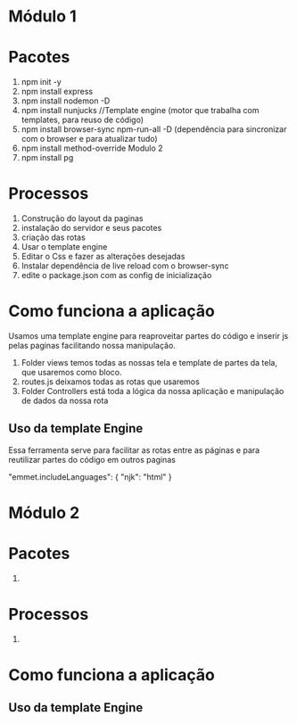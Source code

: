 
# Módulo 1
# Pacotes
1. npm init -y
2. npm install express
3. npm install nodemon -D
4. npm install nunjucks //Template engine (motor que trabalha com templates, para reuso de código)
5. npm install browser-sync npm-run-all -D (dependência para sincronizar com o browser e para atualizar tudo)
6. npm install method-override
  Modulo 2 
7. npm install pg

# Processos
1. Construção do layout da paginas 
2. instalação do servidor e seus pacotes
3. criação das rotas
4. Usar o template engine 
5. Editar o Css e fazer as alterações desejadas
6. Instalar dependência de live reload com o browser-sync
7. edite o package.json com as config de inicialização 

# Como funciona a aplicação
  Usamos uma template engine para reaproveitar partes do código e inserir js pelas paginas
  facilitando nossa manipulação.
  1. Folder views temos todas as nossas tela e template de partes da tela, que usaremos como bloco.
  2. routes.js deixamos todas as rotas que usaremos 
  3. Folder Controllers está toda a lógica da nossa aplicação e manipulação de dados da nossa rota 

## Uso da template Engine 
   Essa ferramenta serve para facilitar as rotas entre as páginas e para reutilizar partes do código em outros paginas

"emmet.includeLanguages": {
  "njk": "html"
}

# Módulo 2
# Pacotes
1. 

# Processos
1. 

# Como funciona a aplicação

## Uso da template Engine 
